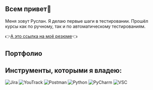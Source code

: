 ##  Всем привет👋

Меня зовут Руслан. Я делаю первые шаги в тестировании. Прошёл курсы как по ручному, так и по автоматическому тестированиям.


👉[А это ссылка на моё резюме](https://hh.ru/resume/12989c53ff09b401910039ed1f45743449314c)👈
 
## Портфолио

## Инструменты, которыми я владею:



![Jira](https://github.com/user-attachments/assets/cdb83812-78af-4d51-a2d6-1f77d7b4b18a)
![YouTrack](https://upload.wikimedia.org/wikipedia/commons/thumb/8/85/YouTrack_icon.svg/1200px-YouTrack_icon.svg.png)
![Postman](https://github.com/user-attachments/assets/1f262973-af77-45b7-b33b-16c3e8505978)
![Python](https://www.svgrepo.com/show/376344/python.svg)
![PyCharm](https://upload.wikimedia.org/wikipedia/commons/thumb/1/1d/PyCharm_Icon.svg/1024px-PyCharm_Icon.svg.png)
![VSC](https://static-00.iconduck.com/assets.00/visual-studio-code-icon-1024x1014-0zgsdxrt.png)
